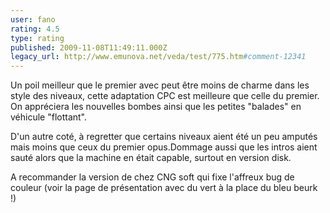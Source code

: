```yaml
---
user: fano
rating: 4.5
type: rating
published: 2009-11-08T11:49:11.000Z
legacy_url: http://www.emunova.net/veda/test/775.htm#comment-12341
---
```

Un poil meilleur que le premier avec peut être moins de charme dans les style des niveaux, cette adaptation CPC est meilleure que celle du premier.
On appréciera les nouvelles bombes ainsi que les petites "balades" en véhicule "flottant".

D'un autre coté, à regretter que certains niveaux aient été un peu amputés mais moins que ceux du premier opus.Dommage aussi que les intros aient sauté alors que la machine en était capable, surtout en version disk.

A recommander la version de chez CNG soft qui fixe l'affreux bug de couleur (voir la page de présentation avec du vert à la place du bleu beurk !)